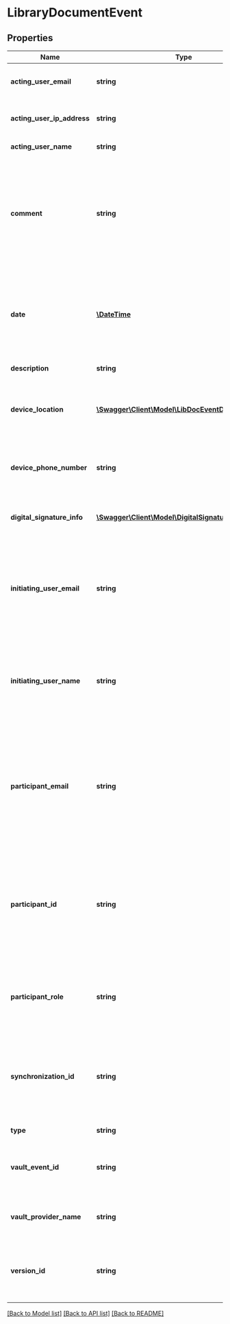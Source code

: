 # LibraryDocumentEvent

## Properties
Name | Type | Description | Notes
------------ | ------------- | ------------- | -------------
**acting_user_email** | **string** | Email address of the user that created the event | [optional] 
**acting_user_ip_address** | **string** | The IP address of the user that created the event | [optional] 
**acting_user_name** | **string** | The name of the acting user | [optional] 
**comment** | **string** | The event comment. For RECALLED or REJECTED, the reason given by the user that initiates the event. For DELEGATE or SHARE, the message from the acting user to the participant | [optional] 
**date** | [**\DateTime**](\DateTime.md) | The date of the audit event. Format would be yyyy-MM-dd&#39;T&#39;HH:mm:ssZ. For example, e.g 2016-02-25T18:46:19Z represents UTC time | [optional] 
**description** | **string** | A description of the audit event | [optional] 
**device_location** | [**\Swagger\Client\Model\LibDocEventDeviceLocation**](LibDocEventDeviceLocation.md) | Location of the device that generated the event (This value may be null due to limited privileges) | [optional] 
**device_phone_number** | **string** | Phone number from the device used when the participation is completed on a mobile phone | [optional] 
**digital_signature_info** | [**\Swagger\Client\Model\DigitalSignatureInfo**](DigitalSignatureInfo.md) | This is present for ESIGNED events when the participation is signed digitally | [optional] 
**initiating_user_email** | **string** | Email address of the user that initiated the event on behalf of the acting user when the account is shared. Will be empty if there is no account sharing in effect | [optional] 
**initiating_user_name** | **string** | Full name of the user that initiated the event on behalf of the acting user when the account is shared. Will be empty if there is no account sharing in effect | [optional] 
**participant_email** | **string** | Email address of the user that is the participant for the event. This may be different than the acting user for certain event types. For example, for a DELEGATION event, this is the user who was delegated to | [optional] 
**participant_id** | **string** | The unique identifier of the participant for the event. This may be different than the acting user for certain event types. For example, for a DELEGATION event, this is the user who was delegated to | [optional] 
**participant_role** | **string** | Role assumed by all participants in the participant set the participant belongs to (signer, approver etc.). | [optional] 
**synchronization_id** | **string** | A unique identifier linking offline events to synchronization events (specified for offline signing events and synchronization events, else null) | [optional] 
**type** | **string** | Type of library document event | [optional] 
**vault_event_id** | **string** | The identifier assigned by the vault provider for the vault event (if vaulted, otherwise null) | [optional] 
**vault_provider_name** | **string** | Name of the vault provider for the vault event (if vaulted, otherwise null) | [optional] 
**version_id** | **string** | An ID which uniquely identifies the version of the document associated with this audit event | [optional] 

[[Back to Model list]](../README.md#documentation-for-models) [[Back to API list]](../README.md#documentation-for-api-endpoints) [[Back to README]](../README.md)


